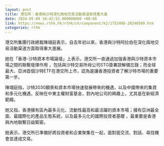 ```yaml
---
layout: post
title: 港交所：香港與沙特深化兩地交易活動渠道取得重大進
date: 2024-05-09 10:42:52.000000000 +08:00
link: https://news.rthk.hk/rthk/ch/component/k2/1752408-20240509.htm
categories: rthk
---
```


港交所集團行政總裁陳翊庭表示，自去年初以來，香港與沙特阿拉伯在深化兩地交易活動渠道方面取得重大進展。

她在「香港-沙特資本市場論壇」上表示，港交所一直通過加強香港與沙特資本市場之間的聯繫發揮作用 ，包括與沙特交易所母公司STG簽署諒解備忘錄；而全球最大、亞洲首個沙特ETF在港交所上市，認為是讓香港投資者了解沙特市場的重要第一步。

陳翊庭指，沙特2030願景和資本市場快速發展帶來的機遇，以及中國帶來的集資和多元化機遇，反映在中東主權財富基金，對內地公司的興趣上，尤其是在新經濟範疇。

她又指，香港擁有區內最多元化、流動性最高和最活躍的資本市場；擁有亞洲最全面、最國際化的產品生態系統，以及最多元化的國際投資者基礎 ，最重要是香港與內地聯繫日益緊密。

她表示，港交所已準備好將投資者和企業聚集在一起，面對面交流、對話、尋找機會並達成交易。
